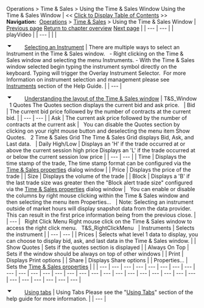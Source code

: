 ﻿
Operations > Time & Sales > Using the Time & Sales Window
Using the Time & Sales Window
| << [Click to Display Table of Contents](timeandsales_usingthetimeandsaleswindow.md) >> **Navigation:**     [Operations](operations-1.md) > [Time & Sales](time__sales-1.md) > Using the Time & Sales Window | [Previous page](time__sales-1.md) [Return to chapter overview](time__sales-1.md) [Next page](timeandsales_properties-1.md) |
| --- | --- |
| playVideo |
| --- |
|  |

![tog_minus](tog_minus-1.gif)        [Selecting an Instrument](javascript:HMToggle('toggle','SelectingAnInstrument','SelectingAnInstrument_ICON'))
| There are multiple ways to select an Instrument in the Time & Sales window.   - Right clicking on the Time & Sales window and selecting the menu Instruments. - With the Time & Sales window selected begin typing the instrument symbol directly on the keyboard. Typing will trigger the Overlay Instrument Selector.  For more Information on instrument selection and management please see [Instruments](instruments-1.md) section of the Help Guide. |
| --- |

![tog_minus](tog_minus-1.gif)        [Understanding the layout of the Time & Sales window](javascript:HMToggle('toggle','UnderstandingTheLayoutOfTheTimeSalesWindow','UnderstandingTheLayoutOfTheTimeSalesWindow_ICON'))
| T&S_Window   1 Quotes The Quotes section displays the current bid and ask price.     | Bid | The current bid price followed by the number of contracts at the current bid. | | --- | --- | | Ask | The current ask price followed by the number of contracts at the current ask |      You can disable the Quotes section by clicking on your right mouse button and deselecting the menu item Show Quotes.   2 Time & Sales Grid The Time & Sales Grid displays Bid, Ask, and Last data.      | Daily High/Low | Displays an 'H' if the trade occurred at or above the current session high price Displays an 'L' if the trade occurred at or below the current session low price | | --- | --- | | Time | Displays the time stamp of the trade, The time stamp format can be configured via the [Time & Sales properties](timeandsales_properties-1.md) dialog window | | Price | Displays the price of the trade | | Size | Displays the volume of the trade | | Block | Displays a 'B' if the last trade size was greater then the "Block alert trade size" configured via the [Time & Sales properties](timeandsales_properties-1.md) dialog window |      You can enable or disable the columns by right mouse clicking within the Time & Sales window and then selecting the menu item Properties...     | Note: Selecting an instrument outside of market hours will display snapshot data from the data provider. This can result in the first price information being from the previous close. | | --- |      Right Click Menu Right mouse click on the Time & Sales window to access the right click menu.   T&S_RightClickMenu     | Instruments | Selects the instrument | | --- | --- | | Prices | Selects what level 1 data to display, you can choose to display bid, ask, and last data in the Time & Sales window. | | Show Quotes | Sets if the quotes section is displayed | | Always On Top | Sets if the window should be always on top of other windows | | Print | Displays Print options | | Share | Displays Share options | | Properties... | Sets the [Time & Sales properties](timeandsales_properties-1.md) | |
| --- | --- | --- | --- | --- | --- | --- | --- | --- | --- | --- | --- | --- | --- | --- | --- | --- | --- | --- | --- | --- | --- | --- | --- | --- | --- | --- | --- | --- | --- |

![tog_minus](tog_minus-1.gif)        [Using tabs](javascript:HMToggle('toggle','UsingTabs','UsingTabs_ICON'))
| Using Tabs Please see the "[Using Tabs](using_tabs-1.md)" section of the help guide for more information. |
| --- |

